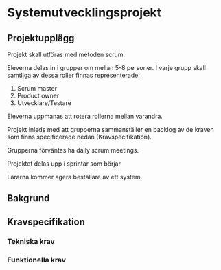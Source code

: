 # Systemutvecklingsprojekt 

## Projektupplägg

Projekt skall utföras med metoden scrum.

Eleverna delas in i grupper om mellan 5-8 personer. I varje grupp skall samtliga av dessa roller finnas representerade:
1. Scrum master
2. Product owner
3. Utvecklare/Testare

Eleverna uppmanas att rotera rollerna mellan varandra.

Projekt inleds med att grupperna sammanställer en backlog av de kraven som finns specificerade nedan (Kravspecifikation). 

Grupperna förväntas ha daily scrum meetings.

Projektet delas upp i sprintar som börjar 

Lärarna kommer agera beställare av ett system. 



## Bakgrund

## Kravspecifikation

### Tekniska krav

### Funktionella krav
